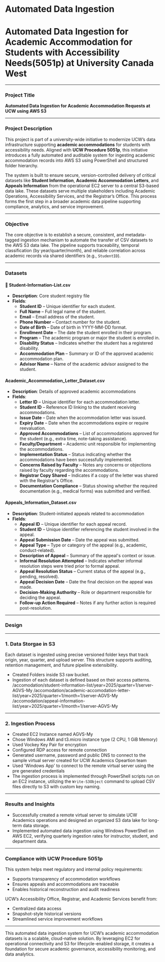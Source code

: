 # Automated Data Ingestion
# Automated Data Ingestion for Academic Accommodation for Students with Accessibility Needs(5051p) at University Canada West

---

### **Project Title**
**Automated Data Ingestion for Academic Accommodation Requests at UCW using AWS S3**

---

### **Project Description**
This project is part of a university-wide initiative to modernize UCW’s data infrastructure supporting **academic accommodations** for students with accessibility needs. Aligned with **UCW Procedure 5051p**, this initiative introduces a fully automated and auditable system for ingesting academic accommodation records into AWS S3 using PowerShell and structured folder hierarchy.

The system is built to ensure secure, version-controlled delivery of critical datasets like **Student Information**, **Academic Accommodation Letters**, and **Appeals Information** from the operational EC2 server to a central S3-based data lake. These datasets serve multiple stakeholders including Academic Operations, Accessibility Services, and the Registrar’s Office. This process forms the first step in a broader academic data pipeline supporting compliance, analytics, and service improvement.

---

### **Objective**
The core objective is to establish a secure, consistent, and metadata-tagged ingestion mechanism to automate the transfer of CSV datasets to the AWS S3 data lake. The pipeline supports traceability, temporal classification (by year/quarter/month), and reliable correlation across academic records via shared identifiers (e.g., `StudentID`).

---

### **Datasets**

#### 📄 Student-Information-List.csv
- **Description**: Core student registry file
- **Fields**: 
  - **Student ID** – Unique identifier for each student.  
  - **Full Name** – Full legal name of the student.  
  - **Email** – Email address of the student.  
  - **Phone Number** – Contact number for the student.  
  - **Date of Birth** – Date of birth in YYYY-MM-DD format.  
  - **Enrollment Date** – The date the student enrolled in their program.  
  - **Program** – The academic program or major the student is enrolled in.  
  - **Disability Status** – Indicates whether the student has a registered disability.  
  - **Accommodation Plan** – Summary or ID of the approved academic accommodation plan.  
  - **Advisor Name** – Name of the academic advisor assigned to the student.

#### Academic_Accommodation_Letter_Dataset.csv
- **Description**: Details of approved academic accommodations
- **Fields**:
  - **Letter ID** – Unique identifier for each accommodation letter.  
  - **Student ID** – Reference ID linking to the student receiving accommodations.  
  - **Issue Date** – Date when the accommodation letter was issued.  
  - **Expiry Date** – Date when the accommodations expire or require reevaluation.  
  - **Approved Accommodations** – List of accommodations approved for the student (e.g., extra time, note-taking assistance).  
  - **Faculty/Department** – Academic unit responsible for implementing the accommodations.  
  - **Implementation Status** – Status indicating whether the accommodations have been successfully implemented.  
  - **Concerns Raised by Faculty** – Notes any concerns or objections raised by faculty regarding the accommodations.  
  - **Registrar Copy Shared** – Indicates if a copy of the letter was shared with the Registrar's Office.  
  - **Documentation Compliance** – Status showing whether the required documentation (e.g., medical forms) was submitted and verified.  

#### Appeals_Information_Dataset.csv
- **Description**: Student-initiated appeals related to accommodation
- **Fields**:
  - **Appeal ID** – Unique identifier for each appeal record.  
  - **Student ID** – Unique identifier referencing the student involved in the appeal.  
  - **Appeal Submission Date** – Date the appeal was submitted.  
  - **Appeal Type** – Type or category of the appeal (e.g., academic, conduct-related).  
  - **Description of Appeal** – Summary of the appeal's context or issue.  
  - **Informal Resolution Attempted** – Indicates whether informal resolution steps were tried prior to formal appeal.  
  - **Appeal Resolution Status** – Current status of the appeal (e.g., pending, resolved).  
  - **Appeal Decision Date** – Date the final decision on the appeal was made.  
  - **Decision-Making Authority** – Role or department responsible for deciding the appeal.  
  - **Follow-up Action Required** – Notes if any further action is required post-resolution.


---

### **Design**


---

### **1. Data Storgae in S3**

Each dataset is ingested using precise versioned folder keys that track origin, year, quarter, and upload server. This structure supports auditing, retention management, and future pipeline extensibility.
- Created Folders inside S3 raw bucket.
- Ingestion of each dataset is defined based on their access patterns.
  /accomodation/student-information-list/year=2025/quarter=1/server-AGVS-My
  /accomodation/academic-accomodation-letter-list/year=2025/quarter=1/month=1/server-AGVS-My
  /accomodation/appeal-information-list/year=2025/quarter=1/month=1/server-AGVS-My

---

### **2. Ingestion Process**
- Created EC2 Instance named AGVS-My
- Chose Windows AMI and t3.micro instance type (2 CPU, 1 GiB Memory)
- Used Vockey Key Pair for encryption
- Configured RDP access for remote connection
- Generated username, password and public DNS to connect to the sample virtual server created for UCW Academics Opeartion team
- Used 'Windows App' to connect to the remote virtual server using the pre generated credentials
- The ingestion process is implemented through PowerShell scripts run on an EC2 instance, utilizing the `Write-S3Object` command to upload CSV files directly to S3 with custom key naming.



---
### **Results and Insights**
- Successfully created a remote virtual server to simulate UCW Academics operations and designed an organized S3 data lake for long-term data storage.
- Implemented automated data ingestion using Windows PowerShell on AWS EC2, verifying quarterly ingestion rates for instructor, student, and department data.


---

### **Compliance with UCW Procedure 5051p**
This system helps meet regulatory and internal policy requirements:
- Supports transparency of accommodation workflows
- Ensures appeals and accommodations are traceable
- Enables historical reconstruction and audit readiness

UCW’s Accessibility Office, Registrar, and Academic Services benefit from:
- Centralized data access
- Snapshot-style historical versions
- Streamlined service improvement workflows

---

This automated data ingestion system for UCW’s academic accommodation datasets is a scalable, cloud-native solution. By leveraging EC2 for operational connectivity and S3 for lifecycle-enabled storage, it creates a foundation for secure academic governance, accessibility monitoring, and data analytics.


